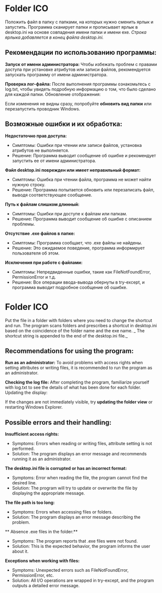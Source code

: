 # Folder ICO

Положить файл в папку с папками, на которых нужно сменить ярлык и запустить.
Программа сканирует папки и прописывает ярлык в desktop.ini на основе совпадения имени папки и имени exe.
_Строка ярлыка добавляется в конец файла desktop.ini._

## Рекомендации по использованию программы:

**Запуск от имени администратора:**
Чтобы избежать проблем с правами доступа при установке атрибутов или записи файлов, рекомендуется запускать программу от имени администратора.

**Проверка лог-файла:**
После выполнения программы ознакомьтесь с log.txt, чтобы увидеть подробную информацию о том, что было сделано для каждой папки.
Обновление отображения:

Если изменения не видны сразу, попробуйте **обновить вид папки** или перезапустить проводник Windows.

## Возможные ошибки и их обработка:

**Недостаточно прав доступа:**

* Симптомы: Ошибки при чтении или записи файлов, установка атрибутов не выполняется.
* Решение: Программа выводит сообщение об ошибке и рекомендует запустить ее от имени администратора.

**Файл desktop.ini поврежден или имеет неправильный формат:**

* Симптомы: Ошибка при чтении файла, программа не может найти нужную строку.
* Решение: Программа попытается обновить или перезаписать файл, выводя соответствующее сообщение.

**Путь к файлам слишком длинный:**

* Симптомы: Ошибки при доступе к файлам или папкам.
* Решение: Программа выводит сообщение об ошибке с описанием проблемы.

**Отсутствие .exe файлов в папке:**

* Симптомы: Программа сообщает, что .exe файлы не найдены.
* Решение: Это ожидаемое поведение, программа информирует пользователя об этом.

**Исключения при работе с файлами:**

* Симптомы: Непредвиденные ошибки, такие как FileNotFoundError, PermissionError и т.д.
* Решение: Все операции ввода-вывода обернуты в try-except, и программа выводит подробное сообщение об ошибке.

# Folder ICO

Put the file in a folder with folders where you need to change the shortcut and run.
The program scans folders and prescribes a shortcut in desktop.ini based on the coincidence of the folder name and the exe name.
_ The shortcut string is appended to the end of the desktop.ini file._

## Recommendations for using the program:

**Run as an administrator:**
To avoid problems with access rights when setting attributes or writing files, it is recommended to run the program as an administrator.

**Checking the log file:**
After completing the program, familiarize yourself with log.txt to see the details of what has been done for each folder.
Updating the display:

If the changes are not immediately visible, try **updating the folder view** or restarting Windows Explorer.

## Possible errors and their handling:

**Insufficient access rights:**

* Symptoms: Errors when reading or writing files, attribute setting is not performed.
* Solution: The program displays an error message and recommends running it as an administrator.

**The desktop.ini file is corrupted or has an incorrect format:**

* Symptoms: Error when reading the file, the program cannot find the desired line.
* Solution: The program will try to update or overwrite the file by displaying the appropriate message.

**The file path is too long:**

* Symptoms: Errors when accessing files or folders.
* Solution: The program displays an error message describing the problem.

** Absence .exe files in the folder:**

* Symptoms: The program reports that .exe files were not found.
* Solution: This is the expected behavior, the program informs the user about it.

**Exceptions when working with files:**

* Symptoms: Unexpected errors such as FileNotFoundError, PermissionError, etc.
* Solution: All I/O operations are wrapped in try-except, and the program outputs a detailed error message.